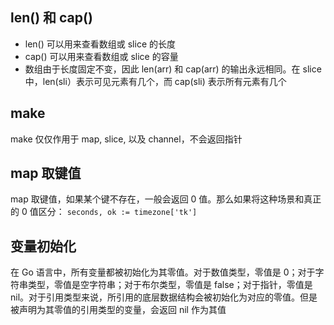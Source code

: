 ## len() 和 cap()

* len() 可以用来查看数组或 slice 的长度
* cap() 可以用来查看数组或 slice 的容量
* 数组由于长度固定不变，因此 len(arr) 和 cap(arr) 的输出永远相同。在 slice 中，len(sli）表示可见元素有几个，而 cap(sli) 表示所有元素有几个

## make

make 仅仅作用于 map, slice, 以及 channel，不会返回指针

## map 取键值

map 取键值，如果某个键不存在，一般会返回 0 值。那么如果将这种场景和真正的 0 值区分：
`seconds, ok := timezone['tk']`

## 变量初始化

在 Go 语言中，所有变量都被初始化为其零值。对于数值类型，零值是 0；对于字符串类型，零值是空字符串；对于布尔类型，零值是 false；对于指针，零值是 nil。对于引用类型来说，所引用的底层数据结构会被初始化为对应的零值。但是被声明为其零值的引用类型的变量，会返回 nil 作为其值
